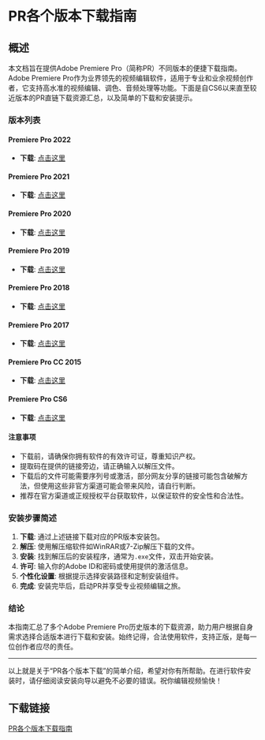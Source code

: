 # PR各个版本下载指南

## 概述

本文档旨在提供Adobe Premiere Pro（简称PR）不同版本的便捷下载指南。Adobe Premiere Pro作为业界领先的视频编辑软件，适用于专业和业余视频创作者，它支持高水准的视频编辑、调色、音频处理等功能。下面是自CS6以来直至较近版本的PR直链下载资源汇总，以及简单的下载和安装提示。

### 版本列表

#### Premiere Pro 2022
- **下载**: [点击这里](提取码：wb49)
  
#### Premiere Pro 2021
- **下载**: [点击这里](提取码：w4x9)

#### Premiere Pro 2020
- **下载**: [点击这里](提取码：ik3y)

#### Premiere Pro 2019
- **下载**: [点击这里](密码：3as4)

#### Premiere Pro 2018
- **下载**: [点击这里](密码：jpef)

#### Premiere Pro 2017
- **下载**: [点击这里](密码：btmn)

#### Premiere Pro CC 2015
- **下载**: [点击这里](密码：mxif)

#### Premiere Pro CS6
- **下载**: [点击这里](密码：xfgg)

#### 注意事项
- 下载前，请确保你拥有软件的有效许可证，尊重知识产权。
- 提取码在提供的链接旁边，请正确输入以解压文件。
- 下载后的文件可能需要序列号或激活，部分网友分享的链接可能包含破解方法，但使用这些非官方渠道可能会带来风险，请自行判断。
- 推荐在官方渠道或正规授权平台获取软件，以保证软件的安全性和合法性。

### 安装步骤简述
1. **下载**: 通过上述链接下载对应的PR版本安装包。
2. **解压**: 使用解压缩软件如WinRAR或7-Zip解压下载的文件。
3. **安装**: 找到解压后的安装程序，通常为`.exe`文件，双击开始安装。
4. **许可**: 输入你的Adobe ID和密码或使用提供的激活信息。
5. **个性化设置**: 根据提示选择安装路径和定制安装组件。
6. **完成**: 安装完毕后，启动PR并享受专业视频编辑之旅。

### 结论
本指南汇总了多个Adobe Premiere Pro历史版本的下载资源，助力用户根据自身需求选择合适版本进行下载和安装。始终记得，合法使用软件，支持正版，是每一位创作者应尽的责任。

---

以上就是关于“PR各个版本下载”的简单介绍，希望对你有所帮助。在进行软件安装时，请仔细阅读安装向导以避免不必要的错误。祝你编辑视频愉快！

## 下载链接

[PR各个版本下载指南](https://pan.quark.cn/s/70a8dabc2418)